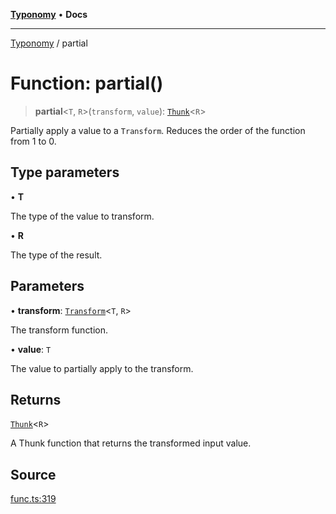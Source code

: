 [**Typonomy**](../README.md) • **Docs**

***

[Typonomy](../globals.md) / partial

# Function: partial()

> **partial**\<`T`, `R`\>(`transform`, `value`): [`Thunk`](../type-aliases/Thunk.md)\<`R`\>

Partially apply a value to a `Transform`.
Reduces the order of the function from 1 to 0.

## Type parameters

• **T**

The type of the value to transform.

• **R**

The type of the result.

## Parameters

• **transform**: [`Transform`](../type-aliases/Transform.md)\<`T`, `R`\>

The transform function.

• **value**: `T`

The value to partially apply to the transform.

## Returns

[`Thunk`](../type-aliases/Thunk.md)\<`R`\>

A Thunk function that returns the transformed input value.

## Source

[func.ts:319](https://github.com/softcraft-development/typonomy/blob/e1364998248d4274156807a851bf36cc6159b829/src/func.ts#L319)

